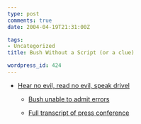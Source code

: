 ```yaml
---
type: post
comments: true
date: 2004-04-19T21:31:00Z

tags:
- Uncategorized
title: Bush Without a Script (or a clue)

wordpress_id: 424
---
```


* [Hear no evil, read no evil, speak drivel](http://www.guardian.co.uk/comment/story/0,3604,1192158,00.html)

		
  * [Bush unable to admit errors](http://web.morons.org/article.jsp?sectionid=2&id=4848)

		
  * [Full transcript of press conference](http://www.sfgate.com/cgi-bin/article.cgi?f=/gate/archive/2004/04/13/bush13.DTL)

	
